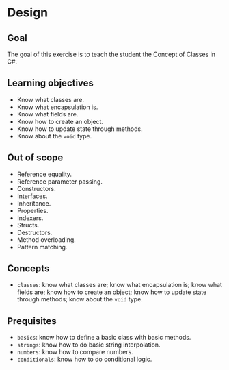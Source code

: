 # Design

## Goal

The goal of this exercise is to teach the student the Concept of Classes in C#.

## Learning objectives

- Know what classes are.
- Know what encapsulation is.
- Know what fields are.
- Know how to create an object.
- Know how to update state through methods.
- Know about the `void` type.

## Out of scope

- Reference equality.
- Reference parameter passing.
- Constructors.
- Interfaces.
- Inheritance.
- Properties.
- Indexers.
- Structs.
- Destructors.
- Method overloading.
- Pattern matching.

## Concepts

- `classes`: know what classes are; know what encapsulation is; know what fields are; know how to create an object; know how to update state through methods; know about the `void` type.

## Prequisites

- `basics`: know how to define a basic class with basic methods.
- `strings`: know how to do basic string interpolation.
- `numbers`: know how to compare numbers.
- `conditionals`: know how to do conditional logic.
